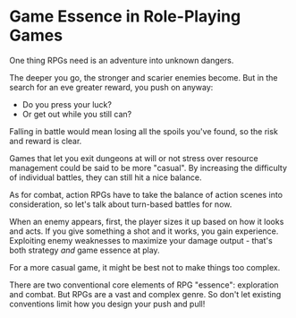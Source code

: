 # Game Essence in Role-Playing Games

One thing RPGs need is an adventure into unknown dangers. 

The deeper you go, the stronger and scarier enemies become. But in the search for an eve greater reward, you push on anyway:

- Do you press your luck?
- Or get out while you still can?

Falling in battle would mean losing all the spoils you've found, so the risk and reward is clear.

Games that let you exit dungeons at will or not stress over resource management could be said to be more "casual". By increasing the difficulty of individual battles, they can still hit a nice balance.

As for combat, action RPGs have to take the balance of action scenes into consideration, so let's talk about turn-based battles for now.

When an enemy appears, first, the player sizes it up based on how it looks and acts. If you give something a shot and it works, you gain experience. Exploiting enemy weaknesses to maximize your damage output - that's both strategy *and* game essence at play.

For a more casual game, it might be best not to make things too complex.

There are two conventional core elements of RPG "essence": exploration and combat. But RPGs are a vast and complex genre. So don't let existing conventions limit how you design your push and pull!
